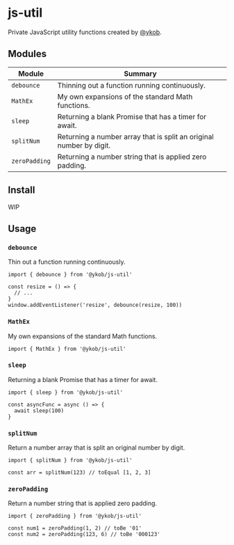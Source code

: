 # js-util

Private JavaScript utility functions created by [@ykob](https://github.com/ykob).

## Modules

| Module        | Summary                                                             |
| ------------- | ------------------------------------------------------------------- |
| `debounce`    | Thinning out a function running continuously.                       |
| `MathEx`      | My own expansions of the standard Math functions.                   |
| `sleep`       | Returning a blank Promise that has a timer for await.               |
| `splitNum`    | Returning a number array that is split an original number by digit. |
| `zeroPadding` | Returning a number string that is applied zero padding.             |

## Install

WIP

## Usage

### `debounce`

Thin out a function running continuously.

```
import { debounce } from '@ykob/js-util'

const resize = () => {
  // ...
}
window.addEventListener('resize', debounce(resize, 100))
```

### `MathEx`

My own expansions of the standard Math functions.

```
import { MathEx } from '@ykob/js-util'
```

### `sleep`

Returning a blank Promise that has a timer for await.

```
import { sleep } from '@ykob/js-util'

const asyncFunc = async () => {
  await sleep(100)
}
```

### `splitNum`

Return a number array that is split an original number by digit.

```
import { splitNum } from '@ykob/js-util'

const arr = splitNum(123) // toEqual [1, 2, 3]
```

### `zeroPadding`

Return a number string that is applied zero padding.

```
import { zeroPadding } from '@ykob/js-util'

const num1 = zeroPadding(1, 2) // toBe '01'
const num2 = zeroPadding(123, 6) // toBe '000123'
```
